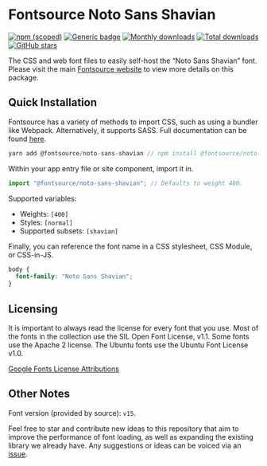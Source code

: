 # Fontsource Noto Sans Shavian

[![npm (scoped)](https://img.shields.io/npm/v/@fontsource/noto-sans-shavian?color=brightgreen)](https://www.npmjs.com/package/@fontsource/noto-sans-shavian) [![Generic badge](https://img.shields.io/badge/fontsource-passing-brightgreen)](https://github.com/fontsource/fontsource) [![Monthly downloads](https://badgen.net/npm/dm/@fontsource/noto-sans-shavian)](https://github.com/fontsource/fontsource) [![Total downloads](https://badgen.net/npm/dt/@fontsource/noto-sans-shavian)](https://github.com/fontsource/fontsource) [![GitHub stars](https://img.shields.io/github/stars/fontsource/fontsource.svg?style=social&label=Star)](https://github.com/fontsource/fontsource/stargazers)

The CSS and web font files to easily self-host the “Noto Sans Shavian” font. Please visit the main [Fontsource website](https://fontsource.org/fonts/noto-sans-shavian) to view more details on this package.

## Quick Installation

Fontsource has a variety of methods to import CSS, such as using a bundler like Webpack. Alternatively, it supports SASS. Full documentation can be found [here](https://fontsource.org/docs/introduction).

```javascript
yarn add @fontsource/noto-sans-shavian // npm install @fontsource/noto-sans-shavian
```

Within your app entry file or site component, import it in.

```javascript
import "@fontsource/noto-sans-shavian"; // Defaults to weight 400.
```

Supported variables:

- Weights: `[400]`
- Styles: `[normal]`
- Supported subsets: `[shavian]`

Finally, you can reference the font name in a CSS stylesheet, CSS Module, or CSS-in-JS.

```css
body {
  font-family: "Noto Sans Shavian";
}
```



## Licensing

It is important to always read the license for every font that you use.
Most of the fonts in the collection use the SIL Open Font License, v1.1. Some fonts use the Apache 2 license. The Ubuntu fonts use the Ubuntu Font License v1.0.

[Google Fonts License Attributions](https://fonts.google.com/attribution)

## Other Notes

Font version (provided by source): `v15`.

Feel free to star and contribute new ideas to this repository that aim to improve the performance of font loading, as well as expanding the existing library we already have. Any suggestions or ideas can be voiced via an [issue](https://github.com/fontsource/fontsource/issues).
